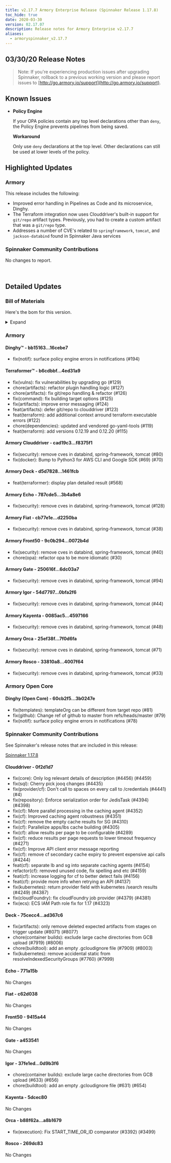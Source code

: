```yaml
---
title: v2.17.7 Armory Enterprise Release (Spinnaker Release 1.17.8)
toc_hide: true
date: 2020-03-30
version: 02.17.07
description: Release notes for Armory Enterprise v2.17.7
aliases:
  - armoryspinnaker_v2.17.7
---
```


## 03/30/20 Release Notes

> Note: If you're experiencing production issues after upgrading Spinnaker, rollback to a previous working version and please report issues to [http://go.armory.io/support](http://go.armory.io/support).


## Known Issues

* **Policy Engine**

    If your OPA policies contain any top level declarations other than `deny`, the Policy Engine prevents pipelines from being saved.

    **Workaround**

    Only use `deny` declarations at the top level. Other declarations can still be used at lower levels of the policy.

## Highlighted Updates
### Armory
This release includes the following:
  - Improved error handling in Pipelines as Code and its microservice, Dinghy.
  - The Terraform integration now uses Clouddriver's built-in support for `git/repo` artifact types. Previously, you had to create a custom artifact that was a `git/repo` type.
  - Addresses a number of CVE's related to `springframework`, `tomcat`, and `jackson-databind` found in Spinnaker Java services



###  Spinnaker Community Contributions

No changes to report.

<br>

## Detailed Updates

### Bill of Materials
Here's the bom for this version.
<details><summary>Expand</summary>
<pre class="highlight">
<code>version: 2.17.7-rc6376
timestamp: "2020-03-30 19:11:05"
services:
  clouddriver:
    version: 6.4.6-f8375f1-0f2d1d7-rc1086
  deck:
    version: 2.13.6-1461fcb-ad367c6-rc259
  dinghy:
    version: 0.0.4-16cebe7-rc3306
  echo:
    version: 2.9.1-3b4a8e6-771a15b-rc602
  fiat:
    version: 1.8.3-d2250ba-c62d038-rc1077
  front50:
    version: 0.20.1-0072b4d-9415a44-rc1076
  gate:
    version: 1.13.0-6dc03a7-a453541-rc3289
  igor:
    version: 1.7.0-0bfa2f6-0d9b3f6-rc920
  kayenta:
    version: 0.12.0-4597166-5dcec80-rc826
  monitoring-daemon:
    version: 0.16.0-cbc7624-rc2
  monitoring-third-party:
    version: 0.16.0-cbc7624-rc2
  orca:
    version: 2.11.2-7f0d6fa-a8b1679-rc961
  rosco:
    version: 0.15.1-4007f64-269dc83-rc913
  terraformer:
    version: 0.0.2-4ed31a9-rc38
dependencies:
  redis:
    version: 2:2.8.4-2
artifactSources:
  dockerRegistry: docker.io/armory</code>
</pre>
</details>



### Armory
#### Dinghy&trade; - bb15163...16cebe7
 - fix(notif): surface policy engine errors in notifications (#194)

#### Terraformer&trade; - b6cdbbf...4ed31a9
 - fix(vulns): fix vulnerabilities by upgrading go (#129)
 - chore(artifacts): refactor plugin handling logic (#127)
 - chore(artifacts): fix git/repo handling & refactor (#126)
 - fix(command): fix building target options (#125)
 - fix(artifacts): improve error messaging (#124)
 - feat(artifacts): defer git/repo to clouddriver (#123)
 - feat(terraform): add additional context arround terraform executable errors (#122)
 - chore(dependencies): updated and vendored go-yaml-tools (#119)
 - feat(terraform): add versions 0.12.19 and 0.12.20 (#115)

#### Armory Clouddriver  - cad19c3...f8375f1
 - fix(security): remove cves in databind, spring-framework, tomcat (#80)
 - fix(docker): Bump to Python3 for AWS CLI and Google SDK (#69) (#70)

#### Armory Deck  - d5d7828...1461fcb
 - feat(terraformer): display plan detailed result (#568)

#### Armory Echo  - 787cde5...3b4a8e6
 - fix(security): remove cves in databind, spring-framework, tomcat (#128)

#### Armory Fiat  - cb77e1e...d2250ba
 - fix(security): remove cves in databind, spring-framework, tomcat (#38)

#### Armory Front50  - 9c0b294...0072b4d
 - fix(security): remove cves in databind, spring-framework, tomcat (#40)
 - chore(opa): refactor opa to be more idiomatic (#30)

#### Armory Gate  - 250616f...6dc03a7
 - fix(security): remove cves in databind, spring-framework, tomcat (#94)

#### Armory Igor  - 54d7797...0bfa2f6
 - fix(security): remove cves in databind, spring-framework, tomcat (#44)

#### Armory Kayenta  - 0085ac5...4597166
 - fix(security): remove cves in databind, spring-framework, tomcat (#48)

#### Armory Orca  - 25ef38f...7f0d6fa
 - fix(security): remove cves in databind, spring-framework, tomcat (#71)

#### Armory Rosco  - 33810a8...4007f64
 - fix(security): remove cves in databind, spring-framework, tomcat (#33)


### Armory Open Core
#### Dinghy (Open Core) - 60cb2f5...3b0247e
 - fix(templates): templateOrg can be different from target repo (#81)
 - fix(github): Change ref of github to master from refs/heads/master (#79)
 - fix(notif): surface policy engine errors in notifications (#78)


###  Spinnaker Community Contributions
See Spinnaker's release notes that are included in this release:

[Spinnaker 1.17.8](https://www.spinnaker.io/community/releases/versions/1-17-8-changelog#individual-service-changes)

#### Clouddriver  - 0f2d1d7
- fix(core): Only log relevant details of description (#4456) (#4459)
- fix(sql): Cherry pick jooq changes  (#4435)
- fix(provider/cf): Don't call to spaces on every call to /credentials (#4441) (#4)
- fix(repository): Enforce serialization order for JedisTask (#4394) (#4398)
- fix(cf): More parallel processing in the caching agent (#4352)
- fix(cf): Improved caching agent robustness (#4351)
- fix(cf): remove the empty cache results for SG (#4310)
- fix(cf): Parallelize apps/lbs cache building (#4305)
- fix(cf): allow results per page to be configurable (#4289)
- fix(cf): reduce results per page requests to lower timeout frequency (#4271)
- fix(cf): Improve API client error message reporting
- fix(cf): remove cf secondary cache expiry to prevent expensive api calls (#4244)
- feat(cf): separate lb and sg into separate caching agents (#4154)
- refactor(cf): removed unused code, fix spelling and etc (#4159)
- feat(cf): increase logging for cf to better detect fails (#4156)
- feat(cf): provide more info when retrying an API (#4137)
- fix(kubernetes): return provider field with kubernetes /search results (#4249) (#4387)
- fix(cloudFoundry): fix cloudFoundry job provider (#4379) (#4381)
- fix(ecs): ECS IAM Path role fix for 1.17 (#4323)


#### Deck  - 75cecc4...ad367c6
 - fix(artifacts): only remove deleted expected artifacts from stages on trigger update (#8071) (#8077)
 - chore(container builds): exclude large cache directories from GCB upload (#7919) (#8006)
 - chore(buildtool): add an empty .gcloudignore file (#7909) (#8003)
 - fix(kubernetes): remove accidental static from resolveIndexedSecurityGroups (#7760) (#7999)

#### Echo  - 771a15b
No Changes

#### Fiat  - c62d038
No Changes

#### Front50  - 9415a44
No Changes

#### Gate  - a453541
No Changes

#### Igor  - 37fe1ed...0d9b3f6
 - chore(container builds): exclude large cache directories from GCB upload (#633) (#656)
 - chore(buildtool): add an empty .gcloudignore file (#631) (#654)

#### Kayenta  - 5dcec80
No Changes

#### Orca  - b88f62a...a8b1679
 - fix(execution): Fix START_TIME_OR_ID comparator (#3392) (#3499)

#### Rosco  - 269dc83
No Changes
